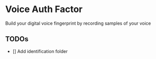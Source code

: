 # Voice Auth Factor

Build your digital voice fingerprint by recording samples of your voice

## TODOs
*  [] Add identification folder
